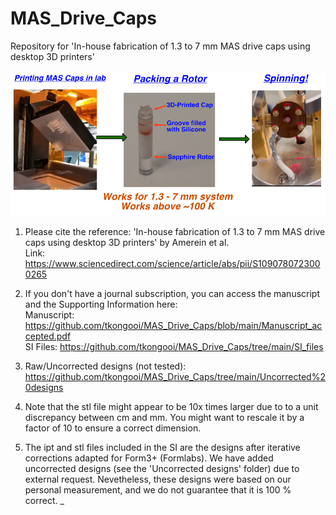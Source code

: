 # MAS_Drive_Caps
Repository for 'In-house fabrication of 1.3 to 7 mm MAS drive caps using desktop 3D printers'

![alt text](https://github.com/tkongooi/MAS_Drive_Caps/blob/main/Graphical_abstract.png?raw=true)

1) Please cite the reference: 'In-house fabrication of 1.3 to 7 mm MAS drive caps using desktop 3D printers' by Amerein et al.  
Link: https://www.sciencedirect.com/science/article/abs/pii/S1090780723000265

2) If you don't have a journal subscription, you can access the manuscript and the Supporting Information here:  
Manuscript: https://github.com/tkongooi/MAS_Drive_Caps/blob/main/Manuscript_accepted.pdf  
SI Files: https://github.com/tkongooi/MAS_Drive_Caps/tree/main/SI_files

4) Raw/Uncorrected designs (not tested): https://github.com/tkongooi/MAS_Drive_Caps/tree/main/Uncorrected%20designs

5) Note that the stl file might appear to be 10x times larger due to to a unit discrepancy between cm and mm. You might want to rescale it by a factor of 10 to ensure a correct dimension.

6) The ipt and stl files included in the SI are the designs after iterative corrections adapted for Form3+ (Formlabs). We have added uncorrected designs (see the 'Uncorrected designs' folder) due to external request. Nevetheless, these designs were based on our personal measurement, and we do not guarantee that it is 100 % correct.
_
